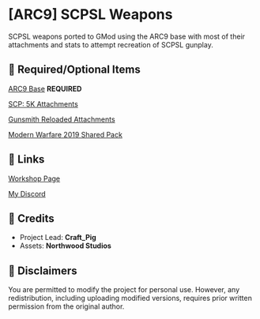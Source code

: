 # [ARC9] SCPSL Weapons
SCPSL weapons ported to GMod using the ARC9 base with most of their attachments and stats to attempt recreation of SCPSL gunplay.

## 🔽 Required/Optional Items
[ARC9 Base](https://steamcommunity.com/sharedfiles/filedetails/?id=2910505837&searchtext=arc9) **REQUIRED**

[SCP: 5K Attachments](https://steamcommunity.com/sharedfiles/filedetails/?id=3283007368)

[Gunsmith Reloaded Attachments](https://steamcommunity.com/workshop/filedetails/?id=2910537020) 

[Modern Warfare 2019 Shared Pack](https://steamcommunity.com/workshop/filedetails/?id=3258299652) 
## 🔽 Links
[Workshop Page](https://steamcommunity.com/sharedfiles/filedetails/?id=3308554796)

[My Discord](https://discord.gg/2vwdkHzcYv)

## 🔽 Credits
- Project Lead: **Craft_Pig**
- Assets: **Northwood Studios**

## 🔽 Disclaimers
You are permitted to modify the project for personal use. However, any redistribution, including uploading modified versions, requires prior written permission from the original author.
